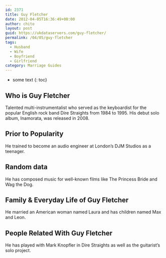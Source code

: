 ```yaml
---
id: 2371
title: Guy Fletcher
date: 2012-04-05T16:36:49+00:00
author: chito
layout: post
guid: https://ukdataservers.com/guy-fletcher/
permalink: /04/05/guy-fletcher
tags:
  - Husband
  - Wife
  - Boyfriend
  - Girlfriend
category: Marriage Guides
---
```


* some text
{: toc}


## Who is  Guy Fletcher
                  
                  
                  
Talented multi-instrumentalist who served as the keyboardist for the popular English rock band Dire Straights from 1984 to 1995. His debut solo album, Inamorata, was released in 2008.
                  
                
                
                
## Prior to Popularity 
                  
                  
                  
He trained to become an audio engineer at London&#8217;s DJM Studios as a teenager.
                  
                
                
                
## Random data 
                  
                  
                  
He has composed music for well-known films like The Princess Bride and Wag the Dog.
                  
                
                
                
## Family & Everyday Life of Guy Fletcher
                  
                  
                  
He married an American woman named Laura and has children named Max and Leon.
                  
                
                
                
## People Related With  Guy Fletcher
                  
                  
                  
He has played with Mark Knopfler in Dire Straights as well as the guitarist&#8217;s solo project.
                  
                
              
            
          
          
          
    
    
  
